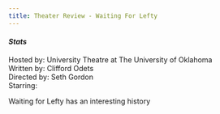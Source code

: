 ```yaml
---
title: Theater Review - Waiting For Lefty
---
```


#### *Stats*

Hosted by: University Theatre at The University of Oklahoma  
Written by: Clifford Odets   
Directed by: Seth Gordon  
Starring:

Waiting for Lefty has an interesting history
